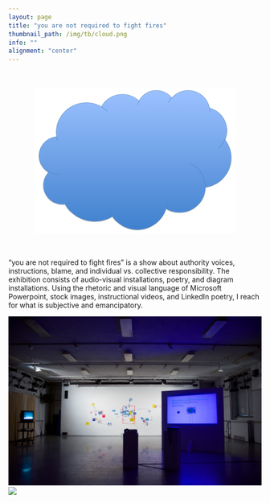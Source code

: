 ```yaml
---
layout: page
title: "you are not required to fight fires"
thumbnail_path: /img/tb/cloud.png
info: ""
alignment: "center"
---
```

<br/>
<br/>
<div class="thumbnail-image" style="display: flex; justify-content: center;" >
	 <img src="/img/tb/cloud.png">
</div>
<br/>
<br/>

“you are not required to fight fires” is a show about authority voices, instructions, blame, and individual vs. collective responsibility. The exhibition consists of audio-visual installations, poetry, and diagram installations. Using the rhetoric and visual language of Microsoft Powerpoint, stock images, instructional videos, and LinkedIn poetry, I reach for what is subjective and emancipatory.

![](/img/fires/exhibition.jpg)
![](/img/fires/exhibition2.png)

